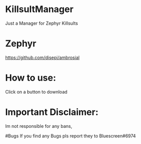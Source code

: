 # KillsultManager
Just a Manager for Zephyr Killsults



# Zephyr
https://github.com/disepi/ambrosial


# How to use:
Click on a button to download

# Important Disclaimer:
Im not responsible for any bans,

#Bugs
If you find any Bugs pls report they to Bluescreen#6974
